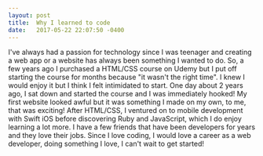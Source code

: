 ```yaml
---
layout: post
title:  Why I learned to code
date:   2017-05-22 22:07:50 -0400
---
```



I've always had a passion for technology since I was teenager and creating a web app or a website has always been something I wanted to do. So, a few years ago I purchased a HTML/CSS course on Udemy but I put off starting the course for months because "it wasn't the right time". I knew I would enjoy it but I think I felt intimidated to start. One day about 2 years ago, I sat down and started the course and I was immediately hooked! My first website looked awful but it was something I made on my own, to me, that was exciting! After HTML/CSS, I ventured on to mobile development with Swift iOS before discovering Ruby and JavaScript, which I do enjoy learning a lot more. I have a few friends that have been developers for years and they love their jobs. Since I love coding, I would love a career as a web developer, doing something I love, I can't wait to get started!

